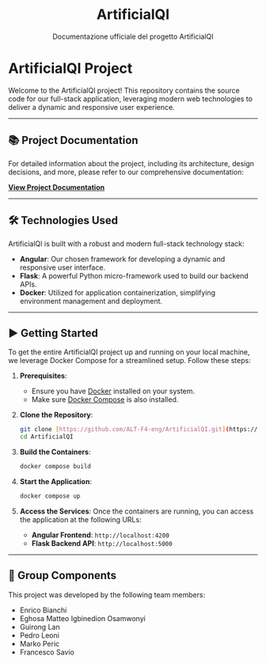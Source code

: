 <h1 align="center">ArtificialQI</h1>

<p align="center">Documentazione ufficiale del progetto ArtificialQI</p>

# ArtificialQI Project

Welcome to the ArtificialQI project! This repository contains the source code for our full-stack application, leveraging modern web technologies to deliver a dynamic and responsive user experience.

---

## 📚 Project Documentation

For detailed information about the project, including its architecture, design decisions, and more, please refer to our comprehensive documentation:

[**View Project Documentation**](https://alt-f4-eng.github.io/Documentazione/)

---

## 🛠️ Technologies Used

ArtificialQI is built with a robust and modern full-stack technology stack:

* **Angular**: Our chosen framework for developing a dynamic and responsive user interface.
* **Flask**: A powerful Python micro-framework used to build our backend APIs.
* **Docker**: Utilized for application containerization, simplifying environment management and deployment.

---

## ▶️ Getting Started

To get the entire ArtificialQI project up and running on your local machine, we leverage Docker Compose for a streamlined setup. Follow these steps:

1.  **Prerequisites**:
    * Ensure you have [Docker](https://www.docker.com/) installed on your system.
    * Make sure [Docker Compose](https://docs.docker.com/compose/) is also installed.

2.  **Clone the Repository**:
    ```bash
    git clone [https://github.com/ALT-F4-eng/ArtificialQI.git](https://github.com/ALT-F4-eng/ArtificialQI.git)
    cd ArtificialQI
    ```

3.  **Build the Containers**:
    ```bash
    docker compose build
    ```

4.  **Start the Application**:
    ```bash
    docker compose up
    ```

5.  **Access the Services**:
    Once the containers are running, you can access the application at the following URLs:
    * **Angular Frontend**: `http://localhost:4200`
    * **Flask Backend API**: `http://localhost:5000`

---

## 👥 Group Components

This project was developed by the following team members:

* Enrico Bianchi
* Eghosa Matteo Igbinedion Osamwonyi
* Guirong Lan
* Pedro Leoni
* Marko Peric
* Francesco Savio
